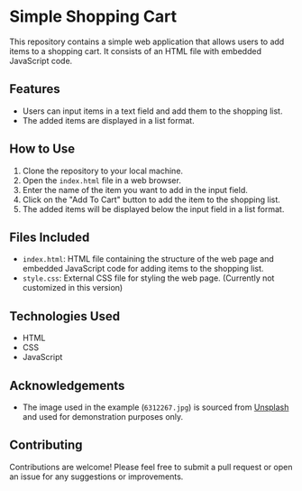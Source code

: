 # Simple Shopping Cart

This repository contains a simple web application that allows users to add items to a shopping cart. It consists of an HTML file with embedded JavaScript code.

## Features
- Users can input items in a text field and add them to the shopping list.
- The added items are displayed in a list format.

## How to Use
1. Clone the repository to your local machine.
2. Open the `index.html` file in a web browser.
3. Enter the name of the item you want to add in the input field.
4. Click on the "Add To Cart" button to add the item to the shopping list.
5. The added items will be displayed below the input field in a list format.

## Files Included
- `index.html`: HTML file containing the structure of the web page and embedded JavaScript code for adding items to the shopping list.
- `style.css`: External CSS file for styling the web page. (Currently not customized in this version)

## Technologies Used
- HTML
- CSS
- JavaScript

## Acknowledgements
- The image used in the example (`6312267.jpg`) is sourced from [Unsplash](https://unsplash.com/) and used for demonstration purposes only.

## Contributing
Contributions are welcome! Please feel free to submit a pull request or open an issue for any suggestions or improvements.

